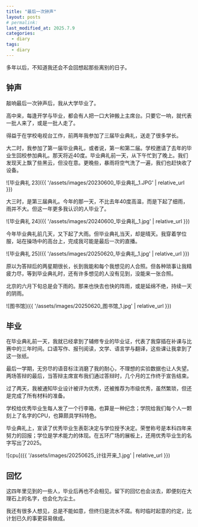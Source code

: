 ```yaml
---
title: "最后一次钟声"
layout: posts
# permalink: 
last_modified_at: 2025.7.9
categories:
  - diary
tags:
  - diary
---
```


多年以后，不知道我还会不会回想起那些离别的日子。

## 钟声

敲响最后一次钟声后，我从大学毕业了。

高中来，每逢开学与毕业，都会有人把一口大钟搬上主席台。只要它一响，就代表一批人来了，或是一批人走了。

得益于在学校电视台工作，前两年我参加了三届毕业典礼，送走了很多学长。

大二时，我参加了第一届毕业典礼，或者说，第一和第二届。学校邀请了去年的毕业生回校参加典礼。那天将近40度。毕业典礼前一天，从下午忙到了晚上。我们发现天上飘了些黑云，但没在意。更晚些，暴雨将空气洗了一遍，我们也赶快收了设备。

![毕业典礼 23]({{ '/assets/images/20230600_毕业典礼_1.JPG' | relative_url }})

大三时，是第三届典礼。今年的那一天，不比去年40度高温，而是下起了细雨，雨并不大。但这一年更多我认识的人毕业了。

![毕业典礼 24]({{ '/assets/images/20240600_毕业典礼_1.jpg' | relative_url }})

今年毕业典礼前几天，又下起了大雨。但毕业典礼当天，却是晴天。我穿着学位服，站在操场中的高台上，完成我可能是最后一次的直播。

![毕业典礼 25]({{ '/assets/images/20250620_毕业典礼_1.jpg' | relative_url }})

原以为答辩后的两星期很长，长到我能和每个我想见的人合照。但各种琐事让我精疲力尽，等到毕业典礼时，还有许多想见的人没有见到，没能来一张合照。

北京的六月下旬总是会下雨的。那来也快去也快的阵雨，或是延绵不绝，持续一天的阴雨。

![图书馆]({{ '/assets/images/20250620_图书馆_1.jpg' | relative_url }})

## 毕业

在毕业典礼前一天，我就已经拿到了辅修专业的毕业证，代表了我穿插在补课与比赛中的三年时间。口语写作、报刊阅读，文学、语言学与翻译，这些课让我拿到了这一张纸。

最后一学期，无穷尽的语音标注消磨了我的耐心，不理想的实验数据也让人失望。两场答辩的最后，当答辩主席宣布我们通过答辩时，几个月的工作终于宣告结束。

过了两天，我被通知毕业设计被评为优秀，还被推荐为市级优秀，虽然繁琐，但还是完成了所有材料的准备。

学校给优秀毕业生每人发了一个行李箱，也算是一种纪念；学院给我们每个人一颗刻上了名字的CPU，也算颇具学科特色。

毕业典礼上，宣读了优秀毕业生表彰决定与学位授予决定。荣誉称号是本科四年来努力的回报；学位是学术能力的体现。在五环广场的展板上，还用优秀毕业生的名字写出了2025。

![cpu]({{ '/assets/images/20250625_计往开来_1.jpg' | relative_url }})

## 回忆

这四年里见到的一些人，毕业后再也不会相见。留下的回忆也会淡去，即便刻在大理石上的名字，也会化为尘土。

我还有很多人想见，总是不能如意，但终归是流水不腐。有时临时起意的约定，比计划已久的事更容易做成。

